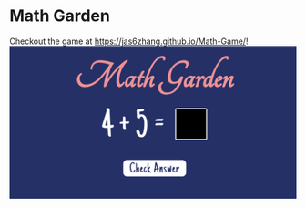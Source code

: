 # Math Garden

Checkout the game at https://jas6zhang.github.io/Math-Game/!
<img src="MathGarden.png" alt="Game Image"/>
